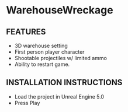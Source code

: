 # WarehouseWreckage
FEATURES
--------
- 3D warehouse setting
- First person player character
- Shootable projectiles w/ limited ammo
- Ability to restart game.

INSTALLATION INSTRUCTIONS
-------------------------
- Load the project in Unreal Engine 5.0
- Press Play
